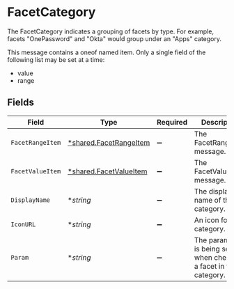 # FacetCategory

The FacetCategory indicates a grouping of facets by type. For example, facets "OnePassword" and "Okta" would group under an "Apps" category.

This message contains a oneof named item. Only a single field of the following list may be set at a time:
  - value
  - range



## Fields

| Field                                                               | Type                                                                | Required                                                            | Description                                                         |
| ------------------------------------------------------------------- | ------------------------------------------------------------------- | ------------------------------------------------------------------- | ------------------------------------------------------------------- |
| `FacetRangeItem`                                                    | [*shared.FacetRangeItem](../../models/shared/facetrangeitem.md)     | :heavy_minus_sign:                                                  | The FacetRangeItem message.                                         |
| `FacetValueItem`                                                    | [*shared.FacetValueItem](../../models/shared/facetvalueitem.md)     | :heavy_minus_sign:                                                  | The FacetValueItem message.                                         |
| `DisplayName`                                                       | **string*                                                           | :heavy_minus_sign:                                                  | The display name of the category.                                   |
| `IconURL`                                                           | **string*                                                           | :heavy_minus_sign:                                                  | An icon for the category.                                           |
| `Param`                                                             | **string*                                                           | :heavy_minus_sign:                                                  | The param that is being set when checking a facet in this category. |